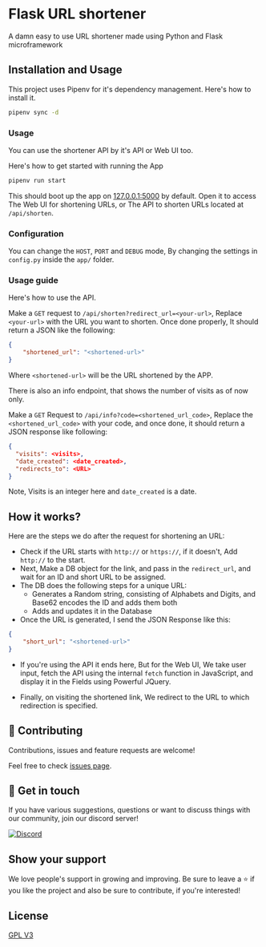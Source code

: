 # Flask URL shortener

A damn easy to use URL shortener made using Python and Flask microframework

## Installation and Usage

This project uses Pipenv for it's dependency management. Here's how to install it.

```sh
pipenv sync -d
```

### Usage

You can use the shortener API by it's API or Web UI too.

Here's how to get started with running the App

```sh
pipenv run start
```

This should boot up the app on [127.0.0.1:5000](http://127.0.0.1:5000) by default. Open it to access
The Web UI for shortening URLs, or The API to shorten URLs located at `/api/shorten`.

### Configuration

You can change the `HOST`, `PORT` and `DEBUG` mode, By changing the settings in `config.py` inside the `app/`
folder.

### Usage guide

Here's how to use the API.

Make a `GET` request to `/api/shorten?redirect_url=<your-url>`, Replace `<your-url>` with the URL
you want to shorten. Once done properly, It should return a JSON like the following:

```json
{
    "shortened_url": "<shortened-url>"
}
```

Where `<shortened-url>` will be the URL shortened by the APP.

There is also an info endpoint, that shows the number of visits as of now only.

Make a `GET` Request to `/api/info?code=<shortened_url_code>`, Replace the `<shortened_url_code>`
with your code, and once done, it should return a JSON response like following:

```json
{
  "visits": <visits>,
  "date_created": <date_created>,
  "redirects_to": <URL>
}
```

Note, Visits is an integer here and `date_created` is a date.

## How it works?

Here are the steps we do after the request for shortening an URL:

- Check if the URL starts with `http://` or `https://`, if it doesn't, Add `http://` to the start.
- Next, Make a DB object for the link, and pass in the `redirect_url`, and wait for an ID and short URL
  to be assigned.
- The DB does the following steps for a unique URL:
  - Generates a Random string, consisting of Alphabets and Digits, and Base62 encodes the ID and adds them both
  - Adds and updates it in the Database
- Once the URL is generated, I send the JSON Response like this:
```json
{
    "short_url": "<shortened-url>"
}
```
- If you're using the API it ends here, But for the Web UI, We take user input, fetch the API using the
  internal `fetch` function in JavaScript, and display it in the Fields using Powerful JQuery.

- Finally, on visiting the shortened link, We redirect to the URL to which redirection is specified.

## 🤝 Contributing

Contributions, issues and feature requests are welcome!

Feel free to check [issues page](https://github.com/janaSunrise/flask-url-shortener/issues). 

## 💬 Get in touch

If you have various suggestions, questions or want to discuss things with our community, join our discord server!

[![Discord](https://discordapp.com/api/guilds/695008516590534758/widget.png?style=shield)](https://discord.gg/cSC5ZZwYGQ)

## Show your support

We love people's support in growing and improving. Be sure to leave a ⭐️ if you like the project and 
also be sure to contribute, if you're interested!

## License

[GPL V3](https://github.com/janaSunrise/flask-url-shortener/blob/main/LICENSE)


